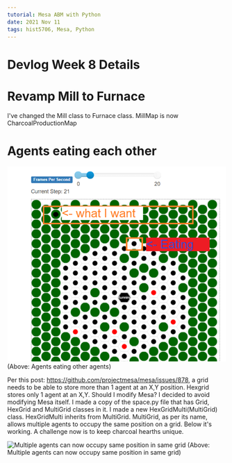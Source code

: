 ```yaml
---
tutorial: Mesa ABM with Python
date: 2021 Nov 11
tags: hist5706, Mesa, Python
---
```


# Devlog Week 8 Details

# Revamp Mill to Furnace
I've changed the Mill class to Furnace class.  MillMap is now CharcoalProductionMap

# Agents eating each other

![Agents eating other agents](agents_cannibalism.png)
(Above: Agents eating other agents)

Per this post: https://github.com/projectmesa/mesa/issues/878, a grid needs to be able to store more than 1 agent at an X,Y position. Hexgrid stores only 1 agent at an X,Y. Should I modify Mesa? I decided to avoid modifying Mesa itself. I made a copy of the space.py file that has Grid, HexGrid and MultiGrid classes in it. I made a new HexGridMulti(MultiGrid) class. HexGridMulti inherits from MultiGrid. MultiGrid, as per its name, allows multiple agents to occupy the same position on a grid. Below it's working. A challenge now is to keep charcoal hearths unique.

![Multiple agents can now occupy same position in same grid](agents_cannibalism._workingpng)
(Above: Multiple agents can now occupy same position in same grid)

